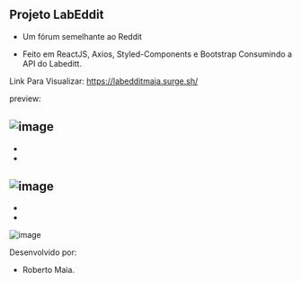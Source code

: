 ## Projeto LabEddit

- Um fórum semelhante ao Reddit

- Feito em ReactJS, Axios, Styled-Components e Bootstrap Consumindo a API do Labeditt.

Link Para Visualizar:
https://labedditmaia.surge.sh/

preview:

![image](https://user-images.githubusercontent.com/88292112/155805226-97f9ecc5-2f49-4b16-b6ed-a770c995ba86.png)
-
-
-
![image](https://user-images.githubusercontent.com/88292112/155805334-3471bea2-a366-4d49-b7fd-4f829b237e7b.png)
-
-
-
![image](https://user-images.githubusercontent.com/88292112/155805386-f9f8e36b-88a5-4870-bed4-a0580cbd1463.png)



Desenvolvido por:
- Roberto Maia.

